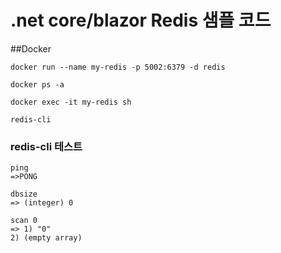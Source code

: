 # .net core/blazor Redis 샘플 코드

##Docker
```
docker run --name my-redis -p 5002:6379 -d redis

docker ps -a

docker exec -it my-redis sh

redis-cli
```

### redis-cli 테스트
```
ping
=>PONG

dbsize
=> (integer) 0

scan 0
=> 1) "0"
2) (empty array)
```

